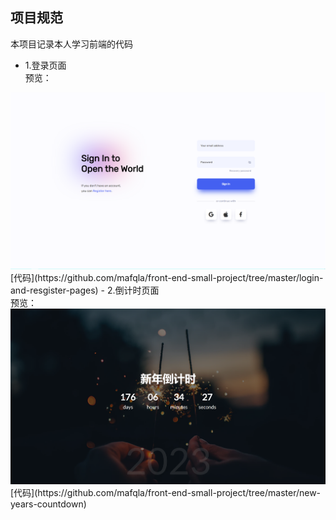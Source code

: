 
## 项目规范

本项目记录本人学习前端的代码

- 1.登录页面 <br>
预览：<br>
<img src="./project-images/login.png">
<br>
[代码](https://github.com/mafqla/front-end-small-project/tree/master/login-and-resgister-pages)
- 2.倒计时页面 <br>
  预览：<br>
  <img src="./project-images/days.png">
<br>
[代码](https://github.com/mafqla/front-end-small-project/tree/master/new-years-countdown)
